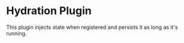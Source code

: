 # Hydration Plugin

This plugin injects state when registered and persists it as long as it's running.
